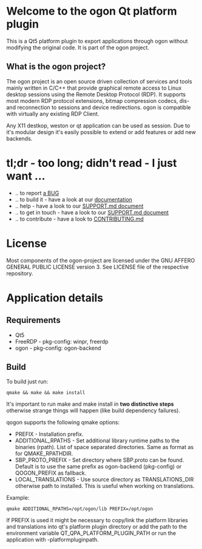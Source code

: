 # Welcome to the ogon Qt platform plugin

This is a Qt5 platform plugin to export applications through ogon without modifying
the original code. It is part of the ogon project.

## What is the ogon project?

The ogon project is an open source driven collection of services and tools mainly written in C/C++
that provide graphical remote access to Linux desktop sessions using the Remote Desktop Protocol
(RDP). It supports most modern RDP protocol extensions, bitmap compression codecs, dis- and
reconnection to sessions and device redirections.
ogon is compatible with virtually any existing RDP Client.

Any X11 destkop, weston or qt application can be used as session. Due to it's modular
design it's easily possible to extend or add features or add new backends.

# tl;dr - too long; didn't read - I just want ...

* .. to report [a BUG][bugs]
* .. to build it - have a look at our [documentation][documentation]
* .. help - have a look to our [SUPPORT.md document][support]
* .. to get in touch - have a look to our [SUPPORT.md document][support]
* .. to contribute - have a look to [CONTRIBUTING.md][contribute]

# License

Most components of the ogon-project are licensed under the GNU AFFERO GENERAL PUBLIC LICENSE version 3.
See LICENSE file of the respective repository.

# Application details

## Requirements

* Qt5
* FreeRDP - pkg-config: winpr, freerdp
* ogon - pkg-config: ogon-backend

## Build

To build just run:

```qmake && make && make install```

It's important to run make and make install in
**two distinctive steps** otherwise strange things will happen (like build dependency failures).

qogon supports the following qmake options:

* PREFIX - Installation prefix.
* ADDITIONAL_RPATHS - Set additional library runtime paths to the binaries (rpath). List of space separated directories.  Same as format as for QMAKE_RPATHDIR.
* SBP_PROTO_PREFIX - Set directory where SBP.proto can be found. Default is to use the same prefix as ogon-backend (pkg-config) or QOGON_PREFIX as fallback.
* LOCAL_TRANSLATIONS - Use source directory as TRANSLATIONS_DIR otherwise path to installed. This is useful when working on translations.

Example:

```
qmake ADDITIONAL_RPATHS=/opt/ogon/lib PREFIX=/opt/ogon
```

If PREFIX is used it might be necessary to copy/link the platform libraries and translations into
qt's platform plugin directory or add the path to the environment variable
QT_QPA_PLATFORM_PLUGIN_PATH or run the application with -platformpluginpath.

[support]: https://github.com/ogon-project/ogon-project/SUPPORT.md
[bugs]: https://github.com/ogon-project/ogon-project/SUPPORT.md#bugs
[documentation]: https://github.com/ogon-project/ogon-project/SUPPORT.md#documentation
[contribute]: https://github.com/ogon-project/ogon-project/CONTRIBUTING.md

